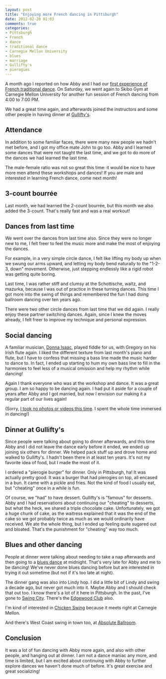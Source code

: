 ```yaml
---
layout: post
title: "Enjoying more French dancing in Pittsburgh"
date: 2012-02-20 01:03
comments: true
categories:
- Pittsburgh
- French
- dance
- traditional dance
- Carnegie Mellon University
- blues
- marriage
- Gullifty's
- pierogies
---
```

A month ago I reported on how Abby and I had our [first experience of French traditional dance](http://franklinchen.com/blog/2012/01/23/discovering-french-traditional-dance-in-pittsburgh). On Saturday, we went again to Skibo Gym at Carnegie Mellon University for another fun session of French dancing from 4:00 to 7:00 PM.

We had a great time again, and afterwards joined the instructors and some other people in having dinner at [Gullifty's](http://gulliftys.us/).

<!--more-->

## Attendance

In addition to some familiar faces, there were many new people we hadn't met before, and I got my office mate John to go too. Abby and I learned some dances that were not taught the last time, and we got to do more of the dances we had learned the last time.

The male-female ratio was not so great this time: it would be nice to have more men attend these workshops and dances! If you are male and interested in learning French dance, come next month!

## 3-count bourrée

Last month, we had learned the 2-count bourrée, but this month we also added the 3-count. That's really fast and was a real workout!

## Dances from last time

We went over the dances from last time also. Since they were no longer new to me, I felt freer to feel the music more and make the most of enjoying the dances.

For example, in a very simple circle dance, I felt like lifting my body up when we swung our arms upward, and letting my body bend naturally to the "1-2-3, down" movement. Otherwise, just stepping endlessly like a rigid robot was getting quite boring.

Last time, I was rather stiff and clumsy at the Schottische, waltz, and mazurka, because I was out of practice in these turning dances. This time I got more into the swing of things and remembered the fun I had doing ballroom dancing over ten years ago.

There were two other circle dances from last time that we did again. I really enjoy these partner switching dances. Again, since I knew the moves already, I felt freer to improve my technique and personal expression.

## Social dancing

A familiar musician, [Donna Isaac](http://franklinchen.com/blog/2011/12/16/playing-recorder-and-flute-at-the-holiday-ball/), played fiddle for us, with Gregory on his Irish flute again. I liked the different texture from last month's piano and flute, but I have to confess that missing a bass line made the music harder to dance to. In fact, I ended up starting to hum my own bass line to fill in the harmonies to feel less of a musical omission and help my rhythm while dancing!

Again I thank everyone who was at the workshop and dance. It was a great group. I am so happy to be dancing again. I had put it aside for a couple of years after Abby and I got married, but now I envision our making it a regular part of our lives again!

(Sorry, [I took no photos or videos this time](http://franklinchen.com/blog/2012/02/19/why-i-have-not-posted-many-photos-or-videos-recently-exploitation/). I spent the whole time immersed in dancing!)

## Dinner at Gullifty's

Since people were talking about going to dinner afterwards, and this time Abby and I did not leave the dance early before it ended, we ended up joining six others for dinner. We helped pack stuff up and drove home and walked to Gullifty's. I hadn't been there in at least ten years. It's not my favorite idea of food, but I made the most of it.

I ordered a "pierogie burger" for dinner. Only in Pittsburgh, ha! It was actually pretty good. It was a burger that had pierogies on top, all encased in a bun. It came with a pickle and fries. Not the kind of food I usually eat, but "cheating" once in a while is fun.

Of course, we "had" to have dessert. Gullifty's is "famous" for desserts. Abby and I had reservations about continuing our "cheating" to desserts, but what the heck, we shared a triple chocolate cake. Unfortunately, we got a huge chunk of cake, as the waitress explained that it was the end of the cake so we got probably twice as much as we would ordinarily have received. We ate the whole thing, but I ended up feeling quite sugared out and bloated. That's the punishment for "cheating" way too much.

## Blues and other dancing

People at dinner were talking about needing to take a nap afterwards and then going to a [blues dance](http://www.pittsburghdancecenter.com/) at midnight. That's very late for Abby and me to be dancing! We've never done blues dancing before but are interested in trying it out sometime (but not if it's too late at night).

The dinner gang was also into Lindy hop. I did a little bit of Lindy and swing a decade ago, but never got much into it. Maybe Abby and I should check that out too. I know there's a lot of it here in Pittsburgh. In the past, I've gone to [Swing City](http://www.swingpgh.com). There's the [Edgewood Club](http://www.coalcountry.org/swingdances.html) also.

I'm kind of interested in [Chicken Swing](http://www.chickenswing.com/) because it meets right at Carnegie Mellon.

And there's West Coast swing in town too, at [Absolute Ballroom](http://www.pghwcs.com/).

## Conclusion

It was a lot of fun dancing with Abby more again, and also with other people, and hanging out at dinner. I am not a dance maniac any more, and time is limited, but I am excited about continuing with Abby to further explore dances we haven't done much of before. It's great exercise and great socializing!

